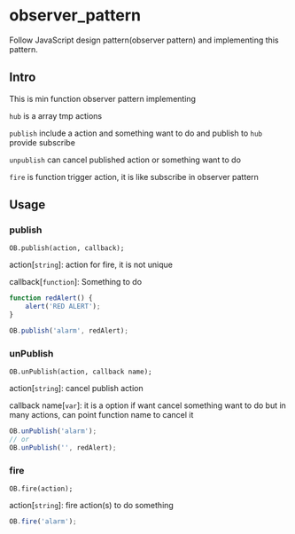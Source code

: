# observer_pattern
Follow JavaScript design pattern(observer pattern) and implementing this pattern.

## Intro

This is min function observer pattern implementing

`hub` is a array tmp actions

`publish` include a action and something want to do and publish to `hub` provide subscribe

`unpublish` can cancel published action or something want to do

`fire` is function trigger action, it is like subscribe in observer pattern

## Usage

### publish

`OB.publish(action, callback);`

action[`string`]: action for fire, it is not unique

callback[`function`]: Something to do

```javascript
function redAlert() {
    alert('RED ALERT');
}

OB.publish('alarm', redAlert);
```

### unPublish

`OB.unPublish(action, callback name);`

action[`string`]: cancel publish action

callback name[`var`]: it is a option if want cancel something want to do but in many actions, can point function name to cancel it

```javascript
OB.unPublish('alarm');
// or
OB.unPublish('', redAlert);
```

### fire

`OB.fire(action);`

action[`string`]: fire action(s) to do something

```javascript
OB.fire('alarm');
```
